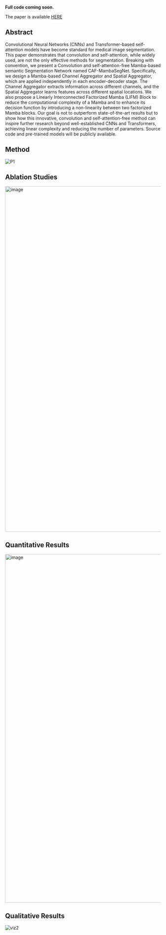 **Full code coming soon.**


The paper is available [HERE](https://arxiv.org/abs/2406.05786)

## Abstract
Convolutional Neural Networks (CNNs) and Transformer-based self-attention models have become standard for medical image segmentation. This paper demonstrates that convolution and self-attention, while widely used, are not the only effective methods for segmentation. Breaking with convention, we present a Convolution and self-attention-free Mamba-based semantic Segmentation Network named CAF-MambaSegNet. Specifically, we design a Mamba-based Channel Aggregator and Spatial Aggregator, which are applied independently in each encoder-decoder stage. The Channel Aggregator extracts information across different channels, and the Spatial Aggregator learns features across different spatial locations. We also propose a Linearly Interconnected Factorized Mamba (LIFM) Block to reduce the computational complexity of a Mamba and to enhance its decision function by introducing a non-linearity between two factorized Mamba blocks. Our goal is not to outperform state-of-the-art results but to show how this innovative, convolution and self-attention-free method can inspire further research beyond well-established CNNs and Transformers, achieving linear complexity and reducing the number of parameters. Source code and pre-trained models will be publicly available.

## Method


![P1](https://github.com/kabbas570/Convolution-and-Attention-Free-Mamba-based-Cardiac-Image-Segmentation/assets/56618776/ac77ff96-5c4c-4048-83ae-6bf63902f489)

## Ablation Studies

<img width="1114" alt="image" src="https://github.com/kabbas570/Convolution-and-Attention-Free-Mamba-based-Cardiac-Image-Segmentation/assets/56618776/bdb5918c-e9ae-46a6-a34e-251b5e26f748">

## Quantitative Results

<img width="1124" alt="image" src="https://github.com/kabbas570/Convolution-and-Attention-Free-Mamba-based-Cardiac-Image-Segmentation/assets/56618776/b5798f01-2d49-4325-ac59-d33ce28d0eca">

## Qualitative Results

![viz2](https://github.com/kabbas570/Convolution-and-Attention-Free-Mamba-based-Cardiac-Image-Segmentation/assets/56618776/20e98c2c-4941-4c74-a19c-1813f2edcff1)
